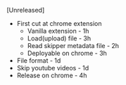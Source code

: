
[Unreleased]
* First cut at chrome extension
  * Vanilla extension - 1h
  * Load(upload) file - 3h
  * Read skipper metadata file - 2h
  * Deployable on chrome - 3h
* File format - 1d
* Skip youtube videos - 1d
* Release on chrome - 4h